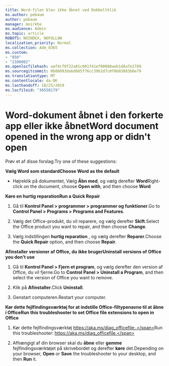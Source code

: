 ```yaml
---
title: Word-filen blev ikke åbnet ved Dobbeltklik
ms.author: pebaum
author: pebaum
manager: mnirkhe
ms.audience: Admin
ms.topic: article
ROBOTS: NOINDEX, NOFOLLOW
localization_priority: Normal
ms.collection: Adm_O365
ms.custom:
- "850"
- "2100002"
ms.openlocfilehash: aaf4cf8f22a81c601f41ef00080aeb1d8a7e2789
ms.sourcegitcommit: 0b06093dabd685f76cc39b1d7c0f8b03883b6e79
ms.translationtype: MT
ms.contentlocale: da-DK
ms.lasthandoff: 10/25/2019
ms.locfileid: "36558179"
---
```

# <a name="word-document-opened-in-the-wrong-app-or-didnt-open"></a><span data-ttu-id="7ffd6-102">Word-dokument åbnet i den forkerte app eller ikke åbnet</span><span class="sxs-lookup"><span data-stu-id="7ffd6-102">Word document opened in the wrong app or didn't open</span></span>

<span data-ttu-id="7ffd6-103">Prøv et af disse forslag:</span><span class="sxs-lookup"><span data-stu-id="7ffd6-103">Try one of these suggestions:</span></span>

<span data-ttu-id="7ffd6-104">**Vælg Word som standard**</span><span class="sxs-lookup"><span data-stu-id="7ffd6-104">**Choose Word as the default**</span></span>

- <span data-ttu-id="7ffd6-105">Højreklik på dokumentet, Vælg **Åbn med**, og vælg derefter **Word**</span><span class="sxs-lookup"><span data-stu-id="7ffd6-105">Right-click on the document, choose **Open with**, and then choose **Word**</span></span>

<span data-ttu-id="7ffd6-106">**Køre en hurtig reparation**</span><span class="sxs-lookup"><span data-stu-id="7ffd6-106">**Run a Quick Repair**</span></span>

1. <span data-ttu-id="7ffd6-107">Gå til **Kontrol Panel > programmer > programmer og funktioner**.</span><span class="sxs-lookup"><span data-stu-id="7ffd6-107">Go to **Control Panel > Programs > Programs and Features**.</span></span>

2. <span data-ttu-id="7ffd6-108">Vælg det Office-produkt, du vil reparere, og vælg derefter **Skift**.</span><span class="sxs-lookup"><span data-stu-id="7ffd6-108">Select the Office product you want to repair, and then choose **Change**.</span></span>

3. <span data-ttu-id="7ffd6-109">Vælg indstillingen **hurtig reparation** , og vælg derefter **Reparer**.</span><span class="sxs-lookup"><span data-stu-id="7ffd6-109">Choose the **Quick Repair** option, and then choose **Repair**.</span></span>

<span data-ttu-id="7ffd6-110">**Afinstaller versioner af Office, du ikke bruger**</span><span class="sxs-lookup"><span data-stu-id="7ffd6-110">**Uninstall versions of Office you don't use**</span></span>

1. <span data-ttu-id="7ffd6-111">Gå til **Kontrol Panel > Fjern et program**, og vælg derefter den version af Office, du vil fjerne.</span><span class="sxs-lookup"><span data-stu-id="7ffd6-111">Go to **Control Panel > Uninstall a Program**, and then select the version of Office you want to remove.</span></span>

2. <span data-ttu-id="7ffd6-112">Klik på **Afinstaller**.</span><span class="sxs-lookup"><span data-stu-id="7ffd6-112">Click **Uninstall**.</span></span>

3. <span data-ttu-id="7ffd6-113">Genstart computeren.</span><span class="sxs-lookup"><span data-stu-id="7ffd6-113">Restart your computer.</span></span>

<span data-ttu-id="7ffd6-114">**Kør dette fejlfindingsværktøj for at indstille Office-filtypenavne til at åbne i Office**</span><span class="sxs-lookup"><span data-stu-id="7ffd6-114">**Run this troubleshooter to set Office file extensions to open in Office**</span></span>

1. <span data-ttu-id="7ffd6-115">Kør dette fejlfindingsværktøj https://aka.ms/diag_officefile:.</span><span class="sxs-lookup"><span data-stu-id="7ffd6-115">Run this troubleshooter: https://aka.ms/diag_officefile.</span></span>

2. <span data-ttu-id="7ffd6-116">Afhængigt af din browser skal du **åbne** eller **gemme** fejlfindingsværktøjet på skrivebordet og derefter **køre** det.</span><span class="sxs-lookup"><span data-stu-id="7ffd6-116">Depending on your browser, **Open** or **Save** the troubleshooter to your desktop, and then **Run** it.</span></span>
